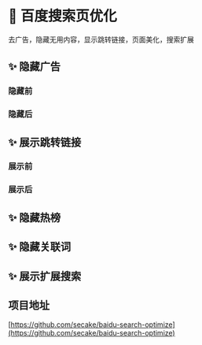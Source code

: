 # 🎉 百度搜索页优化  
去广告，隐藏无用内容，显示跳转链接，页面美化，搜索扩展  

## ✨ 隐藏广告  
### 隐藏前
### 隐藏后

## ✨ 展示跳转链接
### 展示前
### 展示后

## ✨ 隐藏热榜

## ✨ 隐藏关联词

## ✨ 展示扩展搜索


## 项目地址
[https://github.com/secake/baidu-search-optimize](https://github.com/secake/baidu-search-optimize)
